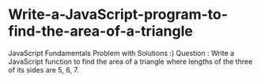 # Write-a-JavaScript-program-to-find-the-area-of-a-triangle
JavaScript Fundamentals Problem with Solutions :) 
Question : Write a JavaScript function to find the area of a triangle where lengths of the three of its sides are 5, 6, 7.
